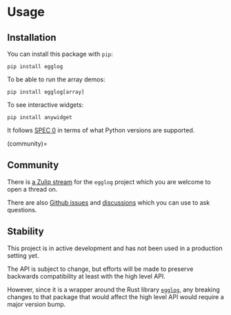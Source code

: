 # Usage

## Installation

You can install this package with `pip`:

```shell
pip install egglog
```

To be able to run the array demos:

```shell
pip install egglog[array]
```

To see interactive widgets:

```shell
pip install anywidget
```

It follows [SPEC 0](https://scientific-python.org/specs/spec-0000/) in terms of what Python versions are supported.

(community)=

## Community

There is [a Zulip stream](https://egraphs.zulipchat.com/#narrow/stream/375765-egglog) for the `egglog` project
which you are welcome to open a thread on.

There are also [Github issues](https://github.com/egraphs-good/egglog-python/issues) and [discussions](https://github.com/egraphs-good/egglog-python/discussions)
which you can use to ask questions.

## Stability

This project is in active development and has not been used in a production setting yet.

The API is subject to change, but efforts will be made to preserve backwards compatibility at least with the
high level API.

However, since it is a wrapper around the Rust library [`egglog`](https://github.com/egraphs-good/egglog), any breaking
changes to that package that would affect the high level API would require a major version bump.
